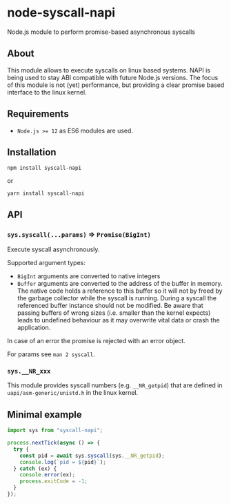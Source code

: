 # node-syscall-napi
Node.js module to perform promise-based asynchronous syscalls


## About

This module allows to execute syscalls on linux based systems. NAPI is being used to stay ABI compatible with future Node.js versions. The focus of this module is not (yet) performance, but providing a clear promise based interface to the linux kernel.

## Requirements

- `Node.js >= 12` as ES6 modules are used.

## Installation

```
npm install syscall-napi
```

or

```
yarn install syscall-napi
```

## API

### `sys.syscall(...params)` => `Promise(BigInt)`
Execute syscall asynchronously.

Supported argument types:
  - `BigInt` arguments are converted to native integers
  - `Buffer` arguments are converted to the address of the buffer in memory. The native code holds a reference to this buffer so it will not by freed by the garbage collector while the syscall is running. During a syscall the referenced buffer instance should not be modified. Be aware that passing buffers of wrong sizes (i.e. smaller than the kernel expects) leads to undefined behaviour as it may overwrite vital data or crash the application.

In case of an error the promise is rejected with an error object.

For params see `man 2 syscall`.
  
### `sys.__NR_xxx`
This module provides syscall numbers (e.g. `__NR_getpid`) that are defined in `uapi/asm-generic/unistd.h` in the linux kernel.

## Minimal example

```javascript
import sys from "syscall-napi";

process.nextTick(async () => {
  try {
    const pid = await sys.syscall(sys.__NR_getpid);
    console.log(`pid = ${pid}`);
  } catch (ex) {
    console.error(ex);
    process.exitCode = -1;
  }
});
```

